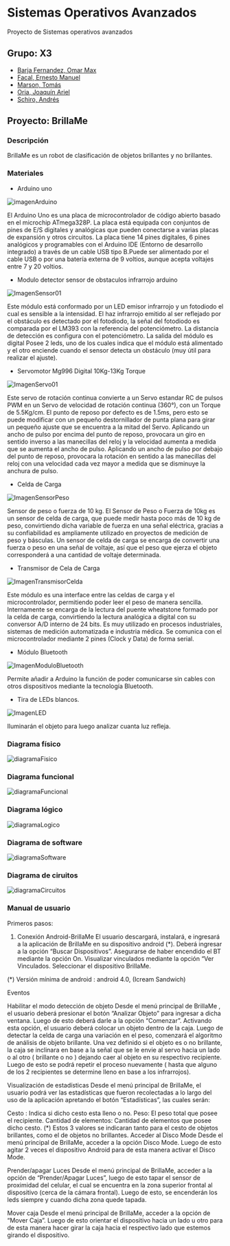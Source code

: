 Sistemas Operativos Avanzados
===============================
Proyecto de Sistemas operativos avanzados

Grupo: X3 <br /> 
-----------
* [Barja Fernandez, Omar Max](https://github.com/omx17)<br /> 
* [Facal, Ernesto Manuel](https://github.com/ErnestoFacal)<br />
* [Marson, Tomás](https://github.com/tomimarson)
* [Oria, Joaquín Ariel](https://github.com/OriaJoaquin)<br /> 
* [Schiro, Andrés](https://github.com/ASchiro7)<br /> 

Proyecto: BrillaMe<br /> 
---------
### Descripción

BrillaMe es un robot de clasificación de objetos brillantes y no brillantes. 

### Materiales

* Arduino uno 

![imagenArduino](https://imgs.clipartwiki.com/clipimg/small/162-1623636_this-is-a-small-microcontroller-that-you-can.png)

El Arduino Uno es una placa de microcontrolador de código abierto basado en el microchip ATmega328P. La placa está equipada con conjuntos de pines de E/S digitales y analógicas que pueden conectarse a varias placas de expansión y otros circuitos. La placa tiene 14 pines digitales, 6 pines analógicos y programables con el Arduino IDE (Entorno de desarrollo integrado) a través de un cable USB tipo B.Puede ser alimentado por el cable USB o por una batería externa de 9 voltios, aunque acepta voltajes entre 7 y 20 voltios.


* Modulo detector sensor de obstaculos infrarrojo arduino 

![ImagenSensor01](https://www.luisllamas.es/wp-content/uploads/2016/06/arduino-detector-obstaculos-infrarrojos-componente.png)

Este módulo está conformado por un LED emisor infrarrojo y un fotodiodo el cual es sensible a la intensidad. El haz infrarrojo emitido al ser reflejado por el obstáculo es detectado por el fotodiodo, la señal del fotodiodo es comparada por el LM393 con la referencia del potenciómetro. La distancia de detección es configura con el potenciómetro. La salida del módulo es digital
Posee 2 leds, uno de los cuales indica que el módulo está alimentado y el otro enciende cuando el sensor detecta un obstáculo (muy útil para realizar el ajuste).


* Servomotor Mg996 Digital 10Kg-13Kg Torque

![ImagenServo01](https://afel.cl/content/uploads/servomotor-ds04-nfc.jpg)

Este servo de rotación continua convierte a un Servo estandar RC de pulsos PWM en un Servo de velocidad de rotación continua (360°), con un Torque de 5.5Kg/cm.
El punto de reposo por defecto es de 1.5ms, pero esto se puede modificar con un pequeño destornillador de punta plana para girar un pequeño ajuste que se encuentra a la mitad del Servo.
Aplicando un ancho de pulso por encima del punto de reposo, provocara un giro en sentido inverso a las manecillas del reloj y la velocidad aumenta a medida que se aumenta el ancho de pulso. 
Aplicando un ancho de pulso por debajo del punto de reposo, provocara la rotación en sentido a las manecillas del reloj con una velocidad cada vez mayor a medida que se disminuye la anchura de pulso.


* Celda de Carga

![ImagenSensorPeso](http://tdrobotica.co/2463/celda-de-carga-de-1-kg-barra-recta.jpg)

Sensor de peso o fuerza de 10 kg. El Sensor de Peso o Fuerza de 10kg es un sensor de celda de carga, que puede medir hasta poco más de 10 kg de peso, convirtiendo dicha variable de fuerza en una señal eléctrica, gracias a su confiabilidad es ampliamente utilizado en proyectos de medición de peso y básculas. Un sensor de celda de carga se encarga de convertir una fuerza o peso en una señal de voltaje, así que el peso que ejerza el objeto corresponderá a una cantidad de voltaje determinada.


* Transmisor de Cela de Carga

![ImagenTransmisorCelda](http://www.naylampmechatronics.com/464-large_default/modulo-hx711-transmisor-de-celda-de-carga.jpg)

Este módulo es una interface entre las celdas de carga y el microcontrolador, permitiendo poder leer el peso de manera sencilla. Internamente se encarga de la lectura del puente wheatstone formado por la celda de carga, convirtiendo la lectura analógica a digital con su conversor A/D interno de 24 bits.
Es muy utilizado en procesos industriales, sistemas de medición automatizada e industria médica.
Se comunica con el microcontrolador mediante 2 pines (Clock y Data) de forma serial.


* Módulo Bluetooth

![ImagenModuloBluetooth](http://www.maxelectronica.cl/5-large_default/modulo-bluetooth-serial-ttl-esclavo-hc-06.jpg)

Permite añadir a Arduino la función de poder comunicarse sin cables con otros dispositivos mediante la tecnología Bluetooth.

  
* Tira de LEDs blancos.

![ImagenLED](https://cdn1.efectoled.com/13033/tira-led-220v-ac-smd5050-60-led-m-5-metros.jpg)

Iluminarán el objeto para luego analizar cuanta luz refleja.

### Diagrama físico

![diagramaFisico](https://github.com/OriaJoaquin/X3/blob/master/Diagramas/DiagramaFisico.png)

### Diagrama funcional

![diagramaFuncional](https://github.com/OriaJoaquin/X3/blob/master/Diagramas/DiagramaFuncional.png)

### Diagrama lógico

![diagramaLogico](https://github.com/OriaJoaquin/X3/blob/master/Diagramas/Diagrama_logico.png)

### Diagrama de software

![diagramaSoftware](https://github.com/OriaJoaquin/X3/blob/master/Diagramas/Diagrama_software.png)

### Diagrama de ciruitos

![diagramaCircuitos](https://github.com/OriaJoaquin/X3/blob/master/Diagramas/Diagrama_circuito.png)


### Manual de usuario 
Primeros pasos: 
 
1) Conexión Android-BrillaMe 
El usuario descargará, instalará, e ingresará a la aplicación de BrillaMe en su dispositivo android (*). 
Deberá ingresar a la opción “Buscar Dispositivos”.
Asegurarse de haber encendido el BT mediante la opción On.
Visualizar vinculados mediante la opción “Ver Vinculados.
Seleccionar el dispositivo BrillaMe.
 
(*) Versión mínima de android : android 4.0, (Icream Sandwich)
 
Eventos 
 
Habilitar el modo detección de objeto 
Desde el menú principal de BrillaMe , el usuario deberá presionar el botón “Analizar Objeto” para ingresar a dicha ventana.
Luego de esto deberá darle a la opción “Comenzar”.
Activando esta opción, el usuario deberá colocar un objeto dentro de la caja.
Luego de detectar la celda de carga una variación en el peso, comenzará el algoritmo de análisis de objeto brillante.
Una vez definido si el objeto es o no brillante, la caja se inclinara en base a la señal que se le envie al servo hacia un lado o al otro ( brillante o no ) dejando caer al objeto en su respectivo recipiente.
Luego de esto se podrá repetir el proceso nuevamente ( hasta que alguno de los 2 recipientes se determine lleno en base a los infrarrojos).
 
Visualización de estadísticas 
Desde el menú principal de BrillaMe, el usuario podrá ver las estadísticas que fueron recolectadas a lo largo del uso de la aplicación apretando el botón “Estadísticas”, las cuales serán: 
 
Cesto​ : Indica si dicho cesto esta lleno o no. 
Peso​: El peso total que posee el recipiente.
Cantidad de elementos​: Cantidad de elementos que posee dicho cesto.
(*) Estos 3 valores se indicaran tanto para el cesto de objetos brillantes, como el de objetos no brillantes.
Acceder al Disco Mode
Desde el menú principal de BrillaMe, acceder a la opción Disco Mode.
Luego de esto agitar 2 veces el dispositivo Android para de esta manera activar el Disco Mode.

Prender/apagar Luces
Desde el menú principal de BrillaMe, acceder a la opción de “Prender/Apagar Luces”, luego de esto tapar el sensor de proximidad del celular, el cual se encuentra en la zona superior frontal al dispositivo (cerca de la cámara frontal).
Luego de esto, se encenderán los leds siempre y cuando dicha zona quede tapada.


Mover caja
Desde el menú principal de BrillaMe, acceder a la opción de “Mover Caja”.
Luego de esto orientar el dispositivo hacia un lado u otro para de esta manera hacer girar la caja hacia el respectivo lado que estemos girando el dispositivo.
